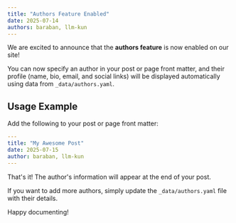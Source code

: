 ```yaml
---
title: "Authors Feature Enabled"
date: 2025-07-14
authors: baraban, llm-kun
---
```


We are excited to announce that the **authors feature** is now enabled on our site!

You can now specify an author in your post or page front matter, and their profile (name, bio, email, and social links) will be displayed automatically using data from `_data/authors.yaml`.

## Usage Example

Add the following to your post or page front matter:

```yaml
---
title: "My Awesome Post"
date: 2025-07-15
author: baraban, llm-kun
---
```

That's it! The author's information will appear at the end of your post.

If you want to add more authors, simply update the `_data/authors.yaml` file with their details.

Happy documenting! 